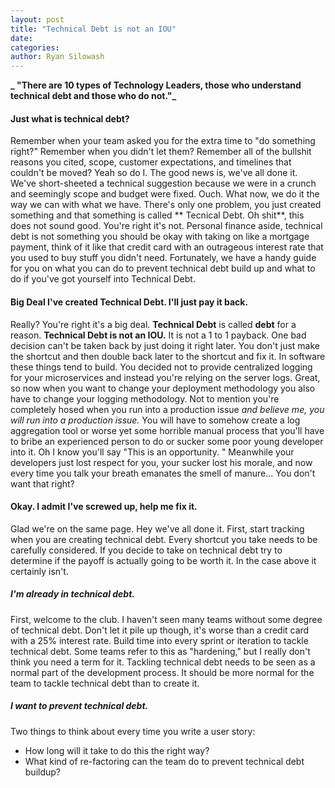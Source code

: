 ```yaml
---
layout: post
title: "Technical Debt is not an IOU"
date:
categories:
author: Ryan Silowash
---
```

**_ "There are 10 types of Technology Leaders, those who understand technical debt and those who do not."_**

#### Just what is technical debt?
Remember when your team asked you for the extra time to "do something right?" Remember when you didn't let them? Remember all of the bullshit reasons you cited, scope, customer expectations, and timelines that couldn't be moved? Yeah so do I. The good news is, we've all done it. We've short-sheeted a technical suggestion because we were in a crunch and seemingly scope and budget were fixed. Ouch. What now, we do it the way we can with what we have. There's only one problem, you just created something and that something is called ** Tecnical Debt. Oh shit**, this does not sound good. You're right it's not. Personal finance aside, technical debt is not something you should be okay with taking on like a mortgage payment, think of it like that credit card with an outrageous interest rate that you used to buy stuff you didn't need. Fortunately, we have a handy guide for you on what you can do to prevent technical debt build up and what to do if you've got yourself into Technical Debt. 

#### Big Deal I've created Technical Debt. I'll just pay it back.
Really? You're right it's a big deal. **Technical Debt** is called **debt** for a reason. **Technical Debt is not an IOU.** It is not a 1 to 1 payback. One bad decision can't be taken back by just doing it right later.  You don't just make the shortcut and then double back later to the shortcut and fix it. In software these things tend to build. You decided not to provide centralized logging for your microservices and instead you're relying on the server logs. Great, so now when you want to change your deployment methodology you also have to change your logging methodology. Not to mention you're completely hosed when you run into a production issue _and believe me, you will run into a production issue._ You will have to somehow create a log aggregation tool or worse yet some horrible manual process that you'll have to bribe an experienced person to do or sucker some poor young developer into it. Oh I know you'll say "This is an opportunity. " Meanwhile your developers just lost respect for you, your sucker lost his morale, and now every time you talk your breath emanates the smell of manure... You don't want that right?

#### Okay. I admit I've screwed up, help me fix it.
Glad we're on the same page. Hey we've all done it. First, start tracking when you are creating technical debt. Every shortcut you take needs to be carefully considered. If you decide to take on technical debt try to determine if the payoff is actually going to be worth it. In the case above it certainly isn't.

##### I'm already in technical debt.
First, welcome to the club. I haven't seen many teams without some degree of technical debt. Don't let it pile up though, it's worse than a credit card with a 25% interest rate. Build time into every sprint or iteration to tackle technical debt. Some teams refer to this as "hardening," but I really don't think you need a term for it. Tackling technical debt needs to be seen as a normal part of the development process. It should be more normal for the team to tackle technical debt than to create it.

##### I want to prevent technical debt.

 Two things to think about every time you write a user story:
* How long will it take to do this the right way?
* What kind of re-factoring can the team do to prevent technical debt buildup?
